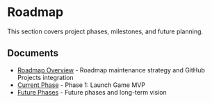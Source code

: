 # Roadmap

This section covers project phases, milestones, and future planning.

## Documents
- [Roadmap Overview](01-roadmap-overview.md) - Roadmap maintenance strategy and GitHub Projects integration
- [Current Phase](02-current-phase.md) - Phase 1: Launch Game MVP
- [Future Phases](03-future-phases.md) - Future phases and long-term vision
